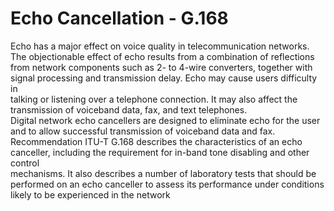 # Echo Cancellation - G.168


Echo has a major effect on voice quality in telecommunication networks.
The objectionable effect of echo results from a combination of
reflections from network components such as 2- to 4-wire converters,
together with signal processing and transmission delay. Echo may cause
users difficulty in\
talking or listening over a telephone connection. It may also affect the
transmission of voiceband data, fax, and text telephones.\
Digital network echo cancellers are designed to eliminate echo for the
user and to allow successful transmission of voiceband data and fax.
Recommendation ITU-T G.168 describes the characteristics of an echo
canceller, including the requirement for in-band tone disabling and
other control\
mechanisms. It also describes a number of laboratory tests that should
be performed on an echo canceller to assess its performance under
conditions likely to be experienced in the network

